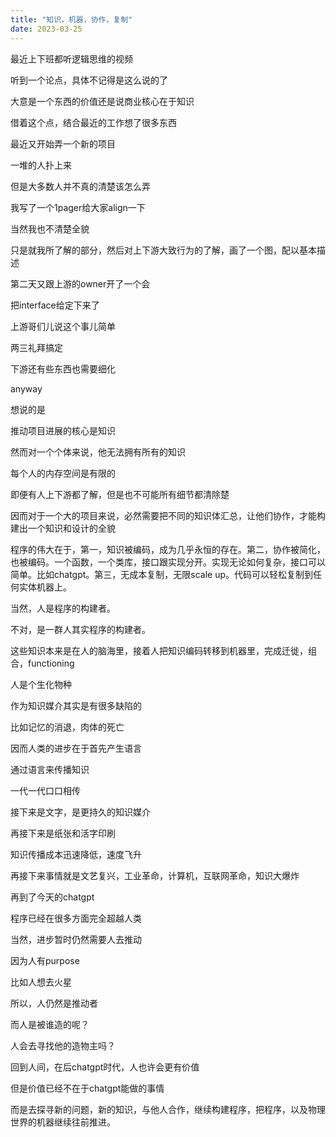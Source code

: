 ```yaml
---
title: "知识，机器，协作，复制"
date: 2023-03-25
---
```


最近上下班都听逻辑思维的视频

听到一个论点，具体不记得是这么说的了

大意是一个东西的价值还是说商业核心在于知识

借着这个点，结合最近的工作想了很多东西

最近又开始弄一个新的项目

一堆的人扑上来

但是大多数人并不真的清楚该怎么弄

我写了一个1pager给大家align一下

当然我也不清楚全貌

只是就我所了解的部分，然后对上下游大致行为的了解，画了一个图，配以基本描述

第二天又跟上游的owner开了一个会

把interface给定下来了

上游哥们儿说这个事儿简单

两三礼拜搞定

下游还有些东西也需要细化

anyway

想说的是

推动项目进展的核心是知识

然而对一个个体来说，他无法拥有所有的知识

每个人的内存空间是有限的

即便有人上下游都了解，但是也不可能所有细节都清除楚

因而对于一个大的项目来说，必然需要把不同的知识体汇总，让他们协作，才能构建出一个知识和设计的全貌

程序的伟大在于，第一，知识被编码，成为几乎永恒的存在。第二，协作被简化，也被编码。一个函数，一个类库，接口跟实现分开。实现无论如何复杂，接口可以简单。比如chatgpt。第三，无成本复制，无限scale up。代码可以轻松复制到任何实体机器上。

当然，人是程序的构建者。

不对，是一群人其实程序的构建者。

这些知识本来是在人的脑海里，接着人把知识编码转移到机器里，完成迁徙，组合，functioning

人是个生化物种

作为知识媒介其实是有很多缺陷的

比如记忆的消退，肉体的死亡

因而人类的进步在于首先产生语言

通过语言来传播知识

一代一代口口相传

接下来是文字，是更持久的知识媒介

再接下来是纸张和活字印刷

知识传播成本迅速降低，速度飞升

再接下来事情就是文艺复兴，工业革命，计算机，互联网革命，知识大爆炸

再到了今天的chatgpt

程序已经在很多方面完全超越人类

当然，进步暂时仍然需要人去推动

因为人有purpose

比如人想去火星

所以，人仍然是推动者

而人是被谁造的呢？

人会去寻找他的造物主吗？

回到人间，在后chatgpt时代，人也许会更有价值

但是价值已经不在于chatgpt能做的事情

而是去探寻新的问题，新的知识，与他人合作，继续构建程序，把程序，以及物理世界的机器继续往前推进。
